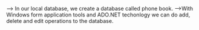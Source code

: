 --> In our local database, we create a database called phone book.
-->With Windows form application tools and ADO.NET techonlogy we can do add, delete and edit operations to the database.

